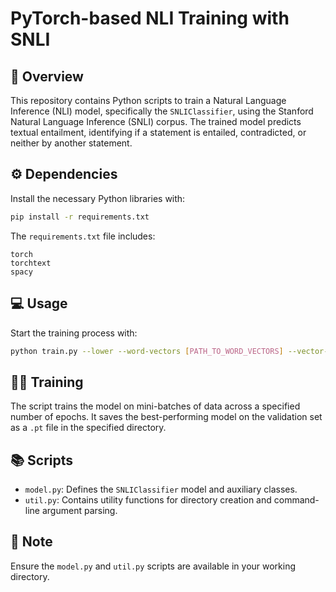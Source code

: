 # PyTorch-based NLI Training with SNLI

## 📝 Overview

This repository contains Python scripts to train a Natural Language Inference (NLI) model, specifically the `SNLIClassifier`, using the Stanford Natural Language Inference (SNLI) corpus. The trained model predicts textual entailment, identifying if a statement is entailed, contradicted, or neither by another statement.

## ⚙️ Dependencies

Install the necessary Python libraries with:

```bash
pip install -r requirements.txt
```

The `requirements.txt` file includes:

```
torch
torchtext
spacy
```

## 💻 Usage

Start the training process with:

```bash
python train.py --lower --word-vectors [PATH_TO_WORD_VECTORS] --vector-cache [PATH_TO_VECTOR_CACHE] --epochs [NUMBER_OF_EPOCHS] --batch-size [BATCH_SIZE] --save-path [PATH_TO_SAVE_MODEL] --gpu [GPU_NUMBER] --device [BACKEND_DEVICE]
```

## 🏋️‍♀️ Training

The script trains the model on mini-batches of data across a specified number of epochs. It saves the best-performing model on the validation set as a `.pt` file in the specified directory.

## 📚 Scripts

- `model.py`: Defines the `SNLIClassifier` model and auxiliary classes.
- `util.py`: Contains utility functions for directory creation and command-line argument parsing.

## 📣 Note

Ensure the `model.py` and `util.py` scripts are available in your working directory.